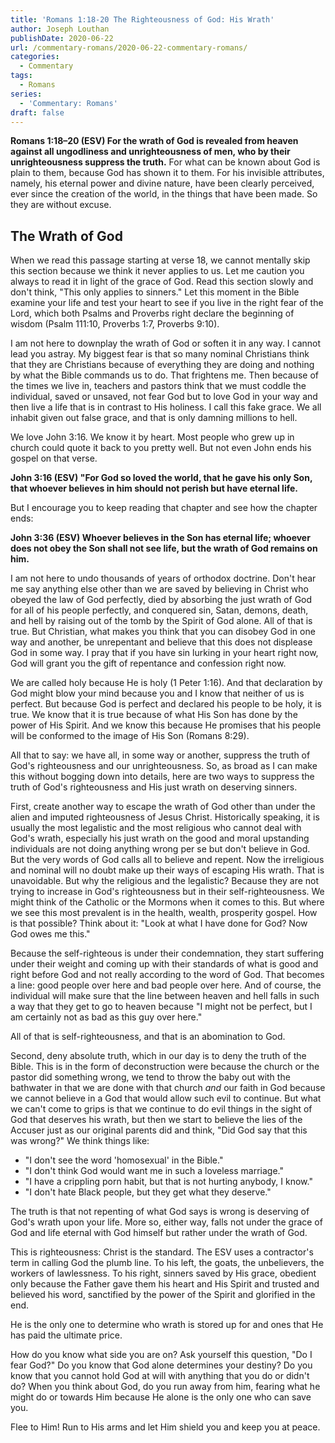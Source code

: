 ```yaml
---
title: 'Romans 1:18-20 The Righteousness of God: His Wrath'
author: Joseph Louthan
publishDate: 2020-06-22
url: /commentary-romans/2020-06-22-commentary-romans/
categories:
  - Commentary
tags:
  - Romans
series:
  - 'Commentary: Romans'
draft: false
---
```


**Romans 1:18–20 (ESV) For the wrath of God is revealed from heaven against all ungodliness and unrighteousness of men, who by their unrighteousness suppress the truth.** For what can be known about God is plain to them, because God has shown it to them. For his invisible attributes, namely, his eternal power and divine nature, have been clearly perceived, ever since the creation of the world, in the things that have been made. So they are without excuse.

## The Wrath of God

When we read this passage starting at verse 18, we cannot mentally skip this section because we think it never applies to us. Let me caution you always to read it in light of the grace of God. Read this section slowly and don't think, "This only applies to sinners." Let this moment in the Bible examine your life and test your heart to see if you live in the right fear of the Lord, which both Psalms and Proverbs right declare the beginning of wisdom (Psalm 111:10, Proverbs 1:7, Proverbs 9:10).

I am not here to downplay the wrath of God or soften it in any way. I cannot lead you astray. My biggest fear is that so many nominal Christians think that they are Christians because of everything they are doing and nothing by what the Bible commands us to do. That frightens me. Then because of the times we live in, teachers and pastors think that we must coddle the individual, saved or unsaved, not fear God but to love God in your way and then live a life that is in contrast to His holiness. I call this fake grace. We all inhabit given out false grace, and that is only damning millions to hell.

We love John 3:16. We know it by heart. Most people who grew up in church could quote it back to you pretty well. But not even John ends his gospel on that verse.

**John 3:16 (ESV) "For God so loved the world, that he gave his only Son, that whoever believes in him should not perish but have eternal life.**

But I encourage you to keep reading that chapter and see how the chapter ends:

**John 3:36 (ESV) Whoever believes in the Son has eternal life; whoever does not obey the Son shall not see life, but the wrath of God remains on him.**

I am not here to undo thousands of years of orthodox doctrine. Don't hear me say anything else other than we are saved by believing in Christ who obeyed the law of God perfectly, died by absorbing the just wrath of God for all of his people perfectly, and conquered sin, Satan, demons, death, and hell by raising out of the tomb by the Spirit of God alone. All of that is true. But Christian, what makes you think that you can disobey God in one way and another, be unrepentant and believe that this does not displease God in some way. I pray that if you have sin lurking in your heart right now, God will grant you the gift of repentance and confession right now.

We are called holy because He is holy (1 Peter 1:16). And that declaration by God might blow your mind because you and I know that neither of us is perfect. But because God is perfect and declared his people to be holy, it is true. We know that it is true because of what His Son has done by the power of His Spirit. And we know this because He promises that his people will be conformed to the image of His Son (Romans 8:29).

All that to say: we have all, in some way or another, suppress the truth of God's righteousness and our unrighteousness. So, as broad as I can make this without bogging down into details, here are two ways to suppress the truth of God's righteousness and His just wrath on deserving sinners.

First, create another way to escape the wrath of God other than under the alien and imputed righteousness of Jesus Christ. Historically speaking, it is usually the most legalistic and the most religious who cannot deal with God's wrath, especially his just wrath on the good and moral upstanding individuals are not doing anything wrong per se but don't believe in God. But the very words of God calls all to believe and repent. Now the irreligious and nominal will no doubt make up their ways of escaping His wrath. That is unavoidable. But why the religious and the legalistic? Because they are not trying to increase in God's righteousness but in their self-righteousness. We might think of the Catholic or the Mormons when it comes to this. But where we see this most prevalent is in the health, wealth, prosperity gospel. How is that possible? Think about it: "Look at what I have done for God? Now God owes me this."

Because the self-righteous is under their condemnation, they start suffering under their weight and coming up with their standards of what is good and right before God and not really according to the word of God. That becomes a line: good people over here and bad people over here. And of course, the individual will make sure that the line between heaven and hell falls in such a way that they get to go to heaven because "I might not be perfect, but I am certainly not as bad as this guy over here."

All of that is self-righteousness, and that is an abomination to God.

Second, deny absolute truth, which in our day is to deny the truth of the Bible. This is in the form of deconstruction were because the church or the pastor did something wrong, we tend to throw the baby out with the bathwater in that we are done with that church *and* our faith in God because we cannot believe in a God that would allow such evil to continue. But what we can't come to grips is that we continue to do evil things in the sight of God that deserves his wrath, but then we start to believe the lies of the Accuser just as our original parents did and think, "Did God say that this was wrong?" We think things like:

- "I don't see the word 'homosexual' in the Bible."
- "I don't think God would want me in such a loveless marriage."
- "I have a crippling porn habit, but that is not hurting anybody, I know."
- "I don't hate Black people, but they get what they deserve."

The truth is that not repenting of what God says is wrong is deserving of God's wrath upon your life. More so, either way, falls not under the grace of God and life eternal with God himself but rather under the wrath of God.

This is righteousness: Christ is the standard. The ESV uses a contractor's term in calling God the plumb line. To his left, the goats, the unbelievers, the workers of lawlessness. To his right, sinners saved by His grace, obedient only because the Father gave them his heart and His Spirit and trusted and believed his word, sanctified by the power of the Spirit and glorified in the end.

He is the only one to determine who wrath is stored up for and ones that He has paid the ultimate price.

How do you know what side you are on? Ask yourself this question, "Do I fear God?" Do you know that God alone determines your destiny? Do you know that you cannot hold God at will with anything that you do or didn't do? When you think about God, do you run away from him, fearing what he might do or towards Him because He alone is the only one who can save you.

Flee to Him! Run to His arms and let Him shield you and keep you at peace.

